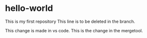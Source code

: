 # hello-world
This is my first repository
This line is to be deleted in the branch.

This change is made in vs code.
This is the change in the mergetool. 

